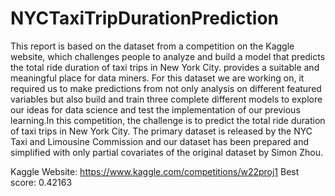 # NYCTaxiTripDurationPrediction
This report is based on the dataset from a competition on the Kaggle website, which challenges people to analyze and build a model that predicts the total ride duration of taxi trips in New York City. provides a suitable and meaningful place for data miners. For this dataset we are working on, it required us to make predictions from not only analysis on different featured variables but also build and train three complete different models to explore our ideas for data science and test the implementation of our previous learning.In this competition, the challenge is to predict the total ride duration of taxi trips in New York City. The primary dataset is released by the NYC Taxi and Limousine Commission and our dataset has been prepared and simplified with only partial covariates of the original dataset by Simon Zhou.

Kaggle Website: https://www.kaggle.com/competitions/w22proj1
Best score: 0.42163
